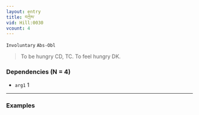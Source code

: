 ```yaml
---
layout: entry
title: བཀྲེས་
vid: Hill:0030
vcount: 4
---
```

`Involuntary` `Abs-Obl`
> To be hungry CD, TC\.
To feel hungry DK\.

### Dependencies (N = 4)
* `arg1` 1

---

### Examples



